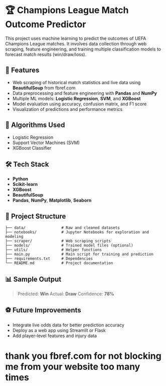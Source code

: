 # 🏆 Champions League Match Outcome Predictor

This project uses machine learning to predict the outcomes of UEFA Champions League matches. It involves data collection through web scraping, feature engineering, and training multiple classification models to forecast match results (win/draw/loss).

## 🚀 Features

* Web scraping of historical match statistics and live data using **BeautifulSoup** from fbref.com
* Data preprocessing and feature engineering with **Pandas** and **NumPy**
* Multiple ML models: **Logistic Regression**, **SVM**, and **XGBoost**
* Model evaluation using accuracy, confusion matrix, and F1 score
* Visualization of predictions and performance metrics

## 🧠 Algorithms Used

* Logistic Regression
* Support Vector Machines (SVM)
* XGBoost Classifier

## 🛠️ Tech Stack

* **Python**
* **Scikit-learn**
* **XGBoost**
* **BeautifulSoup**
* **Pandas**, **NumPy**, **Matplotlib**, **Seaborn**

## 📁 Project Structure

```
├── data/                # Raw and cleaned datasets
├── notebooks/           # Jupyter Notebooks for exploration and modeling
├── scraper/             # Web scraping scripts
├── models/              # Trained model files (optional)
├── utils/               # Helper functions
├── main.py              # Main script for training and prediction
├── requirements.txt     # Dependencies
└── README.md            # Project documentation
```

## 📊 Sample Output

> Predicted: **Win**
> Actual: **Draw**
> Confidence: **78%**

## ⚽ Future Improvements

* Integrate live odds data for better prediction accuracy
* Deploy as a web app using Streamlit or Flask
* Add player-level features and injury data

# thank you fbref.com for not blocking me from your website too many times
